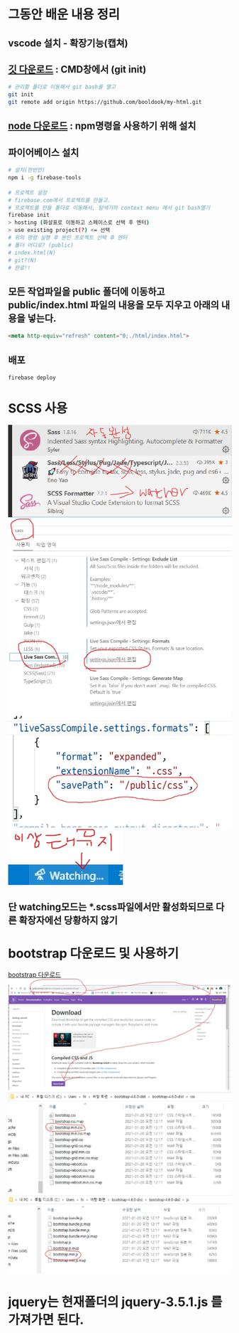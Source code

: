 # 그동안 배운 내용 정리
## vscode 설치 - 확장기능(캡쳐)
## [깃 다운로드](https://git-scm.com) : CMD창에서 (git init)
```bash
# 관리할 폴더로 이동해서 git bash를 열고
git init
git remote add origin https://github.com/booldook/my-html.git
```
## [node 다운로드](https://nodejs.org) : npm명령을 사용하기 위해 설치
## 파이어베이스 설치
```bash
# 설치(한번만)
npm i -g firebase-tools

# 프로젝트 설정
# firebase.com에서 프로젝트를 만들고.
# 프로젝트를 만들 폴더로 이동해서, 탐색기의 context menu 에서 git bash열기
firebase init
> hosting (화살표로 이동하고 스페이스로 선택 후 엔터)
> use existing project(?) <= 선택
# 위의 명령 실행 후 본인 프로젝트 선택 후 엔터
# 폴더 어디로? (public)
# index.html(N)
# git?(N)
# 완료!!
```
## 모든 작업파일을 public 폴더에 이동하고 public/index.html 파일의 내용을 모두 지우고 아래의 내용을 넣는다.
```html
<meta http-equiv="refresh" content="0;./html/index.html">
```
## 배포
```bash
firebase deploy
```

# SCSS 사용
![확장프로그램](img/scss-extend.jpg)
![환경설정](img/scss-init.jpg)
![환경설정](img/scss-init2.jpg)
![환경설정](img/scss-init3.jpg)
## 단 watching모드는 *.scss파일에서만 활성화되므로 다른 확장자에선 당황하지 않기

# bootstrap 다운로드 및 사용하기
[bootstrap 다운로드](https://getbootstrap.com)
![bootstrap](./img/bootstrap-download.jpg)
![bootstrap](./img/bootstrap-css.jpg)
![bootstrap](./img/bootstrap-js.jpg)

# jquery는 현재폴더의 jquery-3.5.1.js 를 가져가면 된다.
